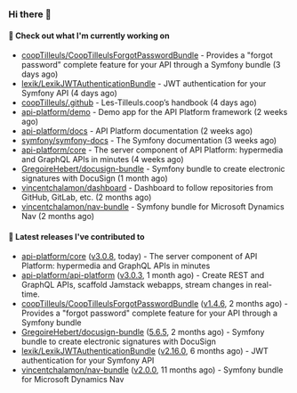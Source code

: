 ### Hi there 👋

#### 👷 Check out what I'm currently working on

- [coopTilleuls/CoopTilleulsForgotPasswordBundle](https://github.com/coopTilleuls/CoopTilleulsForgotPasswordBundle) - Provides a &#34;forgot password&#34; complete feature for your API through a Symfony bundle (3 days ago)
- [lexik/LexikJWTAuthenticationBundle](https://github.com/lexik/LexikJWTAuthenticationBundle) - JWT authentication for your Symfony API (4 days ago)
- [coopTilleuls/.github](https://github.com/coopTilleuls/.github) - Les-Tilleuls.coop’s handbook (4 days ago)
- [api-platform/demo](https://github.com/api-platform/demo) - Demo app for the API Platform framework (2 weeks ago)
- [api-platform/docs](https://github.com/api-platform/docs) - API Platform documentation (2 weeks ago)
- [symfony/symfony-docs](https://github.com/symfony/symfony-docs) - The Symfony documentation (3 weeks ago)
- [api-platform/core](https://github.com/api-platform/core) - The server component of API Platform: hypermedia and GraphQL APIs in minutes (4 weeks ago)
- [GregoireHebert/docusign-bundle](https://github.com/GregoireHebert/docusign-bundle) - Symfony bundle to create electronic signatures with DocuSign (1 month ago)
- [vincentchalamon/dashboard](https://github.com/vincentchalamon/dashboard) - Dashboard to follow repositories from GitHub, GitLab, etc. (2 months ago)
- [vincentchalamon/nav-bundle](https://github.com/vincentchalamon/nav-bundle) - Symfony bundle for Microsoft Dynamics Nav (2 months ago)

#### 🔭 Latest releases I've contributed to

- [api-platform/core](https://github.com/api-platform/core) ([v3.0.8](https://github.com/api-platform/core/releases/tag/v3.0.8), today) - The server component of API Platform: hypermedia and GraphQL APIs in minutes
- [api-platform/api-platform](https://github.com/api-platform/api-platform) ([v3.0.3](https://github.com/api-platform/api-platform/releases/tag/v3.0.3), 1 month ago) - Create REST and GraphQL APIs, scaffold Jamstack webapps, stream changes in real-time.
- [coopTilleuls/CoopTilleulsForgotPasswordBundle](https://github.com/coopTilleuls/CoopTilleulsForgotPasswordBundle) ([v1.4.6](https://github.com/coopTilleuls/CoopTilleulsForgotPasswordBundle/releases/tag/v1.4.6), 2 months ago) - Provides a &#34;forgot password&#34; complete feature for your API through a Symfony bundle
- [GregoireHebert/docusign-bundle](https://github.com/GregoireHebert/docusign-bundle) ([5.6.5](https://github.com/GregoireHebert/docusign-bundle/releases/tag/5.6.5), 2 months ago) - Symfony bundle to create electronic signatures with DocuSign
- [lexik/LexikJWTAuthenticationBundle](https://github.com/lexik/LexikJWTAuthenticationBundle) ([v2.16.0](https://github.com/lexik/LexikJWTAuthenticationBundle/releases/tag/v2.16.0), 6 months ago) - JWT authentication for your Symfony API
- [vincentchalamon/nav-bundle](https://github.com/vincentchalamon/nav-bundle) ([v2.0.0](https://github.com/vincentchalamon/nav-bundle/releases/tag/v2.0.0), 11 months ago) - Symfony bundle for Microsoft Dynamics Nav

